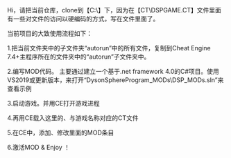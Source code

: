 Hi，请把当前仓库，clone到【C:\】下，因为在【CT\DSPGAME.CT】文件里面有一些对文件的访问以硬编码的方式，写在文件里面了。


当前项目的大致使用流程如下：


1.把当前文件夹中的子文件夹“autorun”中的所有文件，复制到Cheat Engine 7.4+主程序所在的文件夹中的“autorun”子文件夹中。


2.编写MOD代码。
  主要通过建立一个基于.net framework 4.0的C#项目。使用VS2019或更新版本，来打开“DysonSphereProgram_MODs\DSP_MODs.sln”来查看示例


3.启动游戏。并用CE打开游戏进程


4.再用CE载入这里的、与游戏名称对应的CT文件


5.在CE中，添加、修改里面的MOD条目


6.激活MOD & Enjoy ！ 